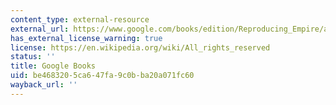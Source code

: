 ```yaml
---
content_type: external-resource
external_url: https://www.google.com/books/edition/Reproducing_Empire/aSklDQAAQBAJ?hl=en&gbpv=1
has_external_license_warning: true
license: https://en.wikipedia.org/wiki/All_rights_reserved
status: ''
title: Google Books
uid: be468320-5ca6-47fa-9c0b-ba20a071fc60
wayback_url: ''
---
```

